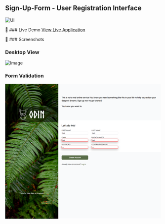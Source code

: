 ## Sign-Up-Form - User Registration Interface

<img width="60%" height="60%" alt="UI" src="https://github.com/user-attachments/assets/3d6715a5-2c4d-4cae-8b99-8110c94a383b" />

:rocket: ### Live Demo
[View Live Application](https://jkgyso.github.io/sign-up-form/)

:camera_flash: ### Screenshots

### Desktop View

<img width="30%" height="30%" alt="Image" src="https://github.com/user-attachments/assets/3d6715a5-2c4d-4cae-8b99-8110c94a383b" />

### Form Validation

![Form Validation](./assets/form-validation.PNG)
